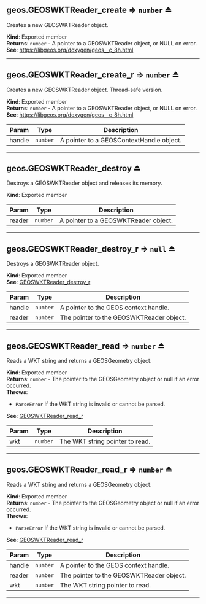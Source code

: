 <a name="exp_module_geos--geos.GEOSWKTReader_create"></a>

## geos.GEOSWKTReader\_create ⇒ <code>number</code> ⏏
Creates a new GEOSWKTReader object.

**Kind**: Exported member  
**Returns**: <code>number</code> - A pointer to a GEOSWKTReader object, or NULL on error.  
**See**: https://libgeos.org/doxygen/geos__c_8h.html  

---
<a name="exp_module_geos--geos.GEOSWKTReader_create_r"></a>

## geos.GEOSWKTReader\_create\_r ⇒ <code>number</code> ⏏
Creates a new GEOSWKTReader object. Thread-safe version.

**Kind**: Exported member  
**Returns**: <code>number</code> - A pointer to a GEOSWKTReader object, or NULL on error.  
**See**: https://libgeos.org/doxygen/geos__c_8h.html  

| Param | Type | Description |
| --- | --- | --- |
| handle | <code>number</code> | A pointer to a GEOSContextHandle object. |


---
<a name="exp_module_geos--geos.GEOSWKTReader_destroy"></a>

## geos.GEOSWKTReader\_destroy ⏏
Destroys a GEOSWKTReader object and releases its memory.

**Kind**: Exported member  

| Param | Type | Description |
| --- | --- | --- |
| reader | <code>number</code> | A pointer to a GEOSWKTReader object. |


---
<a name="exp_module_geos--geos.GEOSWKTReader_destroy_r"></a>

## geos.GEOSWKTReader\_destroy\_r ⇒ <code>null</code> ⏏
Destroys a GEOSWKTReader object.

**Kind**: Exported member  
**See**: [GEOSWKTReader_destroy_r](https://libgeos.org/doxygen/geos__c_8h.html#a0a0f7c1b9f6a9f7c3c4d1b5a7b6f9e2e)  

| Param | Type | Description |
| --- | --- | --- |
| handle | <code>number</code> | A pointer to the GEOS context handle. |
| reader | <code>number</code> | The pointer to the GEOSWKTReader object. |


---
<a name="exp_module_geos--geos.GEOSWKTReader_read"></a>

## geos.GEOSWKTReader\_read ⇒ <code>number</code> ⏏
Reads a WKT string and returns a GEOSGeometry object.

**Kind**: Exported member  
**Returns**: <code>number</code> - The pointer to the GEOSGeometry object or null if an error occurred.  
**Throws**:

- <code>ParseError</code> If the WKT string is invalid or cannot be parsed.

**See**: [GEOSWKTReader_read_r](https://libgeos.org/doxygen/geos__c_8h.html#a0a0f7c1b9f6a9f7c3c4d1b5a7b6f9e2e)  

| Param | Type | Description |
| --- | --- | --- |
| wkt | <code>number</code> | The WKT string pointer to read. |


---
<a name="exp_module_geos--geos.GEOSWKTReader_read_r"></a>

## geos.GEOSWKTReader\_read\_r ⇒ <code>number</code> ⏏
Reads a WKT string and returns a GEOSGeometry object.

**Kind**: Exported member  
**Returns**: <code>number</code> - The pointer to the GEOSGeometry object or null if an error occurred.  
**Throws**:

- <code>ParseError</code> If the WKT string is invalid or cannot be parsed.

**See**: [GEOSWKTReader_read_r](https://libgeos.org/doxygen/geos__c_8h.html#a0a0f7c1b9f6a9f7c3c4d1b5a7b6f9e2e)  

| Param | Type | Description |
| --- | --- | --- |
| handle | <code>number</code> | A pointer to the GEOS context handle. |
| reader | <code>number</code> | The pointer to the GEOSWKTReader object. |
| wkt | <code>number</code> | The WKT string pointer to read. |


---

